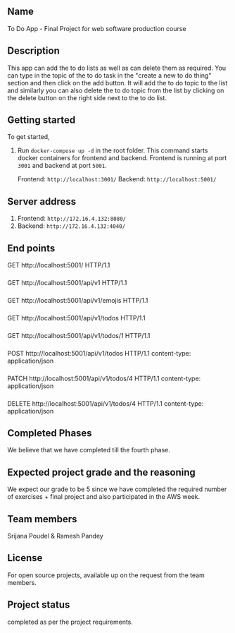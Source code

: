 


## Name
To Do App - Final Project for web software production course 

## Description

This app can add the to do lists as well as can delete them as required. You can type in the topic of the to do task in the "create a new to do thing" section and then click on the add button. It will add the to do topic to the list and similarly you can also delete the to do topic from the list by clicking on the delete button on the right side next to the to do list. 

## Getting started

To get started,
1. Run `docker-compose up -d` in the root folder.
This command starts docker containers for frontend and backend. Frontend is running at port `3001` and     backend at port `5001`.

    Frontend: `http://localhost:3001/`
    Backend: `http://localhost:5001/`



## Server address 
1. Frontend: `http://172.16.4.132:8080/`
2. Backend: `http://172.16.4.132:4040/`

## End points

GET http://localhost:5001/ HTTP/1.1
###
GET http://localhost:5001/api/v1 HTTP/1.1
###
GET http://localhost:5001/api/v1/emojis HTTP/1.1
###
GET http://localhost:5001/api/v1/todos HTTP/1.1
###
GET http://localhost:5001/api/v1/todos/1 HTTP/1.1
###
POST http://localhost:5001/api/v1/todos HTTP/1.1
content-type: application/json


###
PATCH  http://localhost:5001/api/v1/todos/4 HTTP/1.1
content-type: application/json


###
DELETE http://localhost:5001/api/v1/todos/4 HTTP/1.1
content-type: application/json



## Completed Phases
We believe that we have completed till the fourth phase.

## Expected project grade and the reasoning 
We expect our grade to be 5 since we have completed the required number of exercises + final project and also participated in the AWS week.


## Team members
Srijana Poudel & Ramesh Pandey

## License
For open source projects, available up on the request from the team members.

## Project status
completed as per the project requirements.
